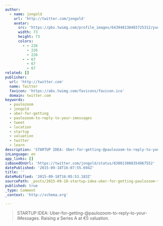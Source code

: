 ```yaml
---
author:
  - name: jongold
    url: 'http://twitter.com/jongold'
    avatar:
      src: 'https://pbs.twimg.com/profile_images/643948138403725312/yuubebXL_bigger.jpg'
      width: 73
      height: 73
      colors:
        - - 226
          - 226
          - 226
        - - 67
          - 67
          - 67
related: []
publisher:
  url: 'http://twitter.com'
  name: Twitter
  favicon: 'https://abs.twimg.com/favicons/favicon.ico'
  domain: twitter.com
keywords:
  - paulozoom
  - jongold
  - uber-for-getting
  - paulozoom-to-reply-to-your-imessages
  - tweet
  - location
  - startup
  - valuation
  - twitter
  - learn
description: 'STARTUP IDEA: Uber-for-getting-@paulozoom-to-reply-to-your-iMessages. Raising a Series A at €5 valuation.'
inLanguage: en
app_links: []
isBasedOnUrl: 'https://twitter.com/jongold/status/630013808354967552'
datePublished: '2015-09-18T16:07:55.694Z'
title: ''
dateModified: '2015-09-18T16:05:53.183Z'
sourcePath: _posts/2015-09-18-startup-idea-uber-for-getting-paulozoom-to-reply-to-your-i.md
published: true
_type: Comment
_context: 'http://schema.org'

---
```

> STARTUP IDEA&colon; Uber-for-getting-&commat;paulozoom-to-reply-to-your-iMessages&period; Raising a Series A at €5 valuation&period;